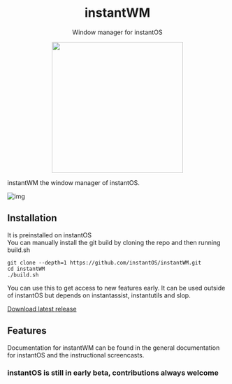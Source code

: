 <div align="center">
    <h1>instantWM</h1>
    <p>Window manager for instantOS</p>
    <img width="300" height="300" src="https://raw.githubusercontent.com/instantOS/instantLOGO/master/png/wm.png">
</div>

instantWM the window manager of instantOS. 

![img](https://raw.githubusercontent.com/instantos/files/master/instantLOGO/screenshots/screenshot1.png) <br />

## Installation
It is preinstalled on instantOS  
You can manually install the git build by cloning the repo and then running build.sh

```
git clone --depth=1 https://github.com/instantOS/instantWM.git
cd instantWM
./build.sh
```
You can use this to get access to new features early. 
It can be used outside of instantOS but depends on instantassist, instantutils and slop. 

[Download latest release](http://instantos.surge.sh/instantwm.pkg.tar.xz)

## Features

Documentation for instantWM can be found in the general documentation for instantOS and the instructional screencasts. 


### instantOS is still in early beta, contributions always welcome
